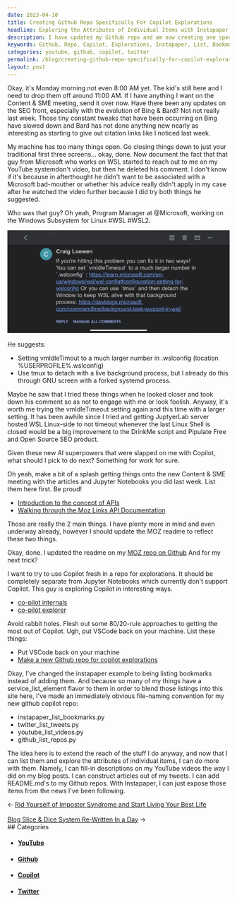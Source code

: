 ```yaml
---
date: 2023-04-10
title: Creating Github Repo Specifically For Copilot Explorations
headline: Exploring the Attributes of Individual Items with Instapaper, YouTube, Twitter, and Github
description: I have updated my Github repo and am now creating one specifically for Copilot explorations. I have created files such APIs as Instapaper to list Bookmarks, Twitter to list Tweets, YouTube to list Videos, and Github to list Repos. I am using various tools to express myself by transforming the output of theses systems into Web content, using AI to coach me. Learn how I'm using Instapaper, YouTube, Twitter, and Github with AI to explore.
keywords: Github, Repo, Copilot, Explorations, Instapaper, List, Bookmarks, Twitter, Tweets, YouTube, Videos, Tools, Express, Attributes, Individual, Items, Fill-in, Descriptions, Articles, README.md, News, Following
categories: youtube, github, copilot, twitter
permalink: /blog/creating-github-repo-specifically-for-copilot-explorations/
layout: post
---
```



Okay, it's Monday morning not even 8:00 AM yet. The kid's still here and I need
to drop them off around 11:00 AM. If I have anything I want on the Content &
SME meeting, send it over now. Have there been any updates on the SEO front,
especially with the evolution of Bing & Bard? Not not really last week. Those
tiny constant tweaks that have been occurring on Bing have slowed down and Bard
has not done anything new nearly as interesting as starting to give out
citation links like I noticed last week.

My machine has too many things open. Go closing things down to just your
traditional first three screens... okay, done. Now document the fact that that
guy from Microsoft who works on WSL started to reach out to me on my YouTube
systemdon't video, but then he deleted his comment. I don't know if it's
because in afterthought he didn't want to be associated with a Microsoft
bad-mouther or whether his advice really didn't apply in my case after he
watched the video further because I did try both things he suggested.

Who was that guy? Oh yeah, Program Manager at @Microsoft, working on the
Windows Subsystem for Linux #WSL #WSL2.

![Craig Loewen Microsoft WSL Program Manager](/assets/images/Craig-Loewen-Microsoft-WSL-Program-Manager.PNG)

He suggests:

- Setting vmIdleTimout to a much larger number in .wslconfig (location
  %USERPROFILE%\.wslconfig)
- Use tmux to detach with a live background process, but I already do this
  through GNU screen with a forked systemd process.

Maybe he saw that I tried these things when he looked closer and took down his
comment so as not to engage with me or look foolish. Anyway, it's worth me
trying the vmIdleTimeout setting again and this time with a larger setting. It
has been awhile since I tried and getting JuptyerLab server hosted WSL
Linux-side to not timeout whenever the last Linux Shell is closed would be a
big improvement to the DrinkMe script and Pipulate Free and Open Source SEO
product.

Given these new AI superpowers that were slapped on me with Copilot, what
should I pick to do next? Something for work for sure.

Oh yeah, make a bit of a splash getting things onto the new Content & SME
meeting with the articles and Jupyter Notebooks you did last week. List them
here first. Be proud!

- [Introduction to the concept of APIs](https://mikelev.in/blog/moz-links-api-an-introduction/)
- [Walking through the Moz Links API Documentation](https://github.com/miklevin/moz/blob/main/nbs/10_links_api.ipynb)

Those are really the 2 main things. I have plenty more in mind and even
underway already, however I should update the MOZ readme to reflect these two
things.

Okay, done. I updated the readme on my [MOZ repo on Github](https://github.com/miklevin/moz)
And for my next trick?

I want to try to use Copilot fresh in a repo for explorations. It should be
completely separate from Jupyter Notebooks which currently don't support
Copilot. This guy is exploring Copilot in interesting ways.

- [co-pilot internals](https://thakkarparth007.github.io/copilot-explorer/posts/copilot-internals)
- [co-pilot explorer](https://thakkarparth007.github.io/copilot-explorer/)

Avoid rabbit holes. Flesh out some 80/20-rule approaches to getting the most
out of Copilot. Ugh, put VSCode back on your machine. List these things:

- Put VSCode back on your machine
- [Make a new Github repo for copilot explorations](https://github.com/miklevin/copilot)

Okay, I've changed the instapaper example to being listing bookmarks instead of
adding them. And because so many of my things have a service_list_element
flavor to them in order to blend those listings into this site here, I've made
an immediately obvious file-naming convention for my new github copilot repo:

- instapaper_list_bookmarks.py
- twitter_list_tweets.py
- youtube_list_videos.py
- github_list_repos.py

The idea here is to extend the reach of the stuff I do anyway, and now that I
can list them and explore the attributes of individual items, I can do more
with them. Namely, I can fill-in descriptions on my YouTube videos the way I
did on my blog posts. I can construct articles out of my tweets. I can add
README.md's to my Github repos. With Instapaper, I can just expose those items
from the news I've been following.


<div class="post-nav"><div class="post-nav-prev"><span class="arrow">&larr;&nbsp;</span><a href="/blog/rid-yourself-of-imposter-syndrome-and-start-living-your-best-life">Rid Yourself of Imposter Syndrome and Start Living Your Best Life</a></div> &nbsp; <div class="post-nav-next"><a href="/blog/blog-slice-dice-system-re-written-in-a-day">Blog Slice & Dice System Re-Written In a Day</a><span class="arrow">&nbsp;&rarr;</span></div></div>
## Categories

<ul>
<li><h4><a href='/youtube/'>YouTube</a></h4></li>
<li><h4><a href='/github/'>Github</a></h4></li>
<li><h4><a href='/copilot/'>Copilot</a></h4></li>
<li><h4><a href='/twitter/'>Twitter</a></h4></li></ul>